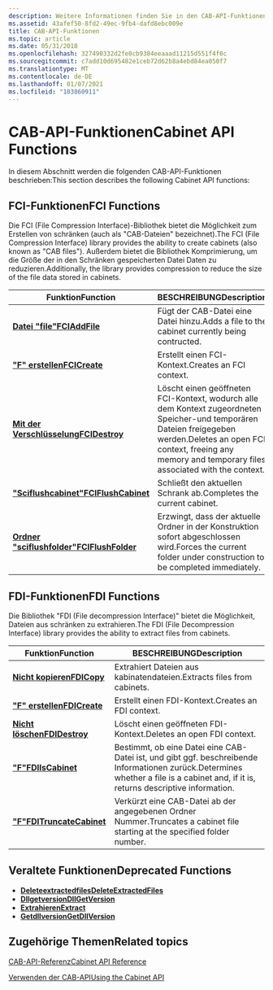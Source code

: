 ```yaml
---
description: Weitere Informationen finden Sie in den CAB-API-Funktionen.
ms.assetid: 43afef50-8fd2-49ec-9fb4-dafd8ebc009e
title: CAB-API-Funktionen
ms.topic: article
ms.date: 05/31/2018
ms.openlocfilehash: 327490332d2fe0cb9384eeaaad11215d551f4f0c
ms.sourcegitcommit: c7add10d695482e1ceb72d62b8a4ebd84ea050f7
ms.translationtype: MT
ms.contentlocale: de-DE
ms.lasthandoff: 01/07/2021
ms.locfileid: "103860911"
---
```

# <a name="cabinet-api-functions"></a><span data-ttu-id="a3c77-103">CAB-API-Funktionen</span><span class="sxs-lookup"><span data-stu-id="a3c77-103">Cabinet API Functions</span></span>

<span data-ttu-id="a3c77-104">In diesem Abschnitt werden die folgenden CAB-API-Funktionen beschrieben:</span><span class="sxs-lookup"><span data-stu-id="a3c77-104">This section describes the following Cabinet API functions:</span></span>

## <a name="fci-functions"></a><span data-ttu-id="a3c77-105">FCI-Funktionen</span><span class="sxs-lookup"><span data-stu-id="a3c77-105">FCI Functions</span></span>

<span data-ttu-id="a3c77-106">Die FCI (File Compression Interface)-Bibliothek bietet die Möglichkeit zum Erstellen von schränken (auch als "CAB-Dateien" bezeichnet).</span><span class="sxs-lookup"><span data-stu-id="a3c77-106">The FCI (File Compression Interface) library provides the ability to create cabinets (also known as "CAB files").</span></span> <span data-ttu-id="a3c77-107">Außerdem bietet die Bibliothek Komprimierung, um die Größe der in den Schränken gespeicherten Datei Daten zu reduzieren.</span><span class="sxs-lookup"><span data-stu-id="a3c77-107">Additionally, the library provides compression to reduce the size of the file data stored in cabinets.</span></span>



| <span data-ttu-id="a3c77-108">Funktion</span><span class="sxs-lookup"><span data-stu-id="a3c77-108">Function</span></span>                                   | <span data-ttu-id="a3c77-109">BESCHREIBUNG</span><span class="sxs-lookup"><span data-stu-id="a3c77-109">Description</span></span>                                                                                                 |
|--------------------------------------------|-------------------------------------------------------------------------------------------------------------|
| [<span data-ttu-id="a3c77-110">**Datei "file"**</span><span class="sxs-lookup"><span data-stu-id="a3c77-110">**FCIAddFile**</span></span>](/windows/desktop/api/Fci/nf-fci-fciaddfile)           | <span data-ttu-id="a3c77-111">Fügt der CAB-Datei eine Datei hinzu.</span><span class="sxs-lookup"><span data-stu-id="a3c77-111">Adds a file to the cabinet currently being contructed.</span></span><br/>                                           |
| [<span data-ttu-id="a3c77-112">**"F" erstellen**</span><span class="sxs-lookup"><span data-stu-id="a3c77-112">**FCICreate**</span></span>](/windows/desktop/api/Fci/nf-fci-fcicreate)             | <span data-ttu-id="a3c77-113">Erstellt einen FCI-Kontext.</span><span class="sxs-lookup"><span data-stu-id="a3c77-113">Creates an FCI context.</span></span><br/>                                                                          |
| [<span data-ttu-id="a3c77-114">**Mit der Verschlüsselung**</span><span class="sxs-lookup"><span data-stu-id="a3c77-114">**FCIDestroy**</span></span>](/windows/desktop/api/Fci/nf-fci-fcidestroy)           | <span data-ttu-id="a3c77-115">Löscht einen geöffneten FCI-Kontext, wodurch alle dem Kontext zugeordneten Speicher-und temporären Dateien freigegeben werden.</span><span class="sxs-lookup"><span data-stu-id="a3c77-115">Deletes an open FCI context, freeing any memory and temporary files associated with the context.</span></span><br/> |
| [<span data-ttu-id="a3c77-116">**"Sciflushcabinet"**</span><span class="sxs-lookup"><span data-stu-id="a3c77-116">**FCIFlushCabinet**</span></span>](/windows/desktop/api/Fci/nf-fci-fciflushcabinet) | <span data-ttu-id="a3c77-117">Schließt den aktuellen Schrank ab.</span><span class="sxs-lookup"><span data-stu-id="a3c77-117">Completes the current cabinet.</span></span><br/>                                                                   |
| [<span data-ttu-id="a3c77-118">**Ordner "sciflushfolder"**</span><span class="sxs-lookup"><span data-stu-id="a3c77-118">**FCIFlushFolder**</span></span>](/windows/desktop/api/Fci/nf-fci-fciflushfolder)   | <span data-ttu-id="a3c77-119">Erzwingt, dass der aktuelle Ordner in der Konstruktion sofort abgeschlossen wird.</span><span class="sxs-lookup"><span data-stu-id="a3c77-119">Forces the current folder under construction to be completed immediately.</span></span><br/>                        |



 

## <a name="fdi-functions"></a><span data-ttu-id="a3c77-120">FDI-Funktionen</span><span class="sxs-lookup"><span data-stu-id="a3c77-120">FDI Functions</span></span>

<span data-ttu-id="a3c77-121">Die Bibliothek "FDI (File decompression Interface)" bietet die Möglichkeit, Dateien aus schränken zu extrahieren.</span><span class="sxs-lookup"><span data-stu-id="a3c77-121">The FDI (File Decompression Interface) library provides the ability to extract files from cabinets.</span></span>



| <span data-ttu-id="a3c77-122">Funktion</span><span class="sxs-lookup"><span data-stu-id="a3c77-122">Function</span></span>                                         | <span data-ttu-id="a3c77-123">BESCHREIBUNG</span><span class="sxs-lookup"><span data-stu-id="a3c77-123">Description</span></span>                                                                                       |
|--------------------------------------------------|---------------------------------------------------------------------------------------------------|
| [<span data-ttu-id="a3c77-124">**Nicht kopieren**</span><span class="sxs-lookup"><span data-stu-id="a3c77-124">**FDICopy**</span></span>](/windows/desktop/api/Fdi/nf-fdi-fdicopy)                       | <span data-ttu-id="a3c77-125">Extrahiert Dateien aus kabinatendateien.</span><span class="sxs-lookup"><span data-stu-id="a3c77-125">Extracts files from cabinets.</span></span><br/>                                                          |
| [<span data-ttu-id="a3c77-126">**"F" erstellen**</span><span class="sxs-lookup"><span data-stu-id="a3c77-126">**FDICreate**</span></span>](/windows/desktop/api/Fdi/nf-fdi-fdicreate)                   | <span data-ttu-id="a3c77-127">Erstellt einen FDI-Kontext.</span><span class="sxs-lookup"><span data-stu-id="a3c77-127">Creates an FDI context.</span></span><br/>                                                                |
| [<span data-ttu-id="a3c77-128">**Nicht löschen**</span><span class="sxs-lookup"><span data-stu-id="a3c77-128">**FDIDestroy**</span></span>](/windows/desktop/api/Fdi/nf-fdi-fdidestroy)                 | <span data-ttu-id="a3c77-129">Löscht einen geöffneten FDI-Kontext.</span><span class="sxs-lookup"><span data-stu-id="a3c77-129">Deletes an open FDI context.</span></span><br/>                                                           |
| [<span data-ttu-id="a3c77-130">**"F"**</span><span class="sxs-lookup"><span data-stu-id="a3c77-130">**FDIIsCabinet**</span></span>](/windows/desktop/api/Fdi/nf-fdi-fdiiscabinet)             | <span data-ttu-id="a3c77-131">Bestimmt, ob eine Datei eine CAB-Datei ist, und gibt ggf. beschreibende Informationen zurück.</span><span class="sxs-lookup"><span data-stu-id="a3c77-131">Determines whether a file is a cabinet and, if it is, returns descriptive information.</span></span><br/> |
| [<span data-ttu-id="a3c77-132">**"F"**</span><span class="sxs-lookup"><span data-stu-id="a3c77-132">**FDITruncateCabinet**</span></span>](/windows/desktop/api/Fdi/nf-fdi-fditruncatecabinet) | <span data-ttu-id="a3c77-133">Verkürzt eine CAB-Datei ab der angegebenen Ordner Nummer.</span><span class="sxs-lookup"><span data-stu-id="a3c77-133">Truncates a cabinet file starting at the specified folder number.</span></span><br/>                      |



 

## <a name="deprecated-functions"></a><span data-ttu-id="a3c77-134">Veraltete Funktionen</span><span class="sxs-lookup"><span data-stu-id="a3c77-134">Deprecated Functions</span></span>

-   [<span data-ttu-id="a3c77-135">**Deleteextractedfiles**</span><span class="sxs-lookup"><span data-stu-id="a3c77-135">**DeleteExtractedFiles**</span></span>](deleteextractedfiles.md)
-   [<span data-ttu-id="a3c77-136">**Dllgetversion**</span><span class="sxs-lookup"><span data-stu-id="a3c77-136">**DllGetVersion**</span></span>](dllgetversion.md)
-   [<span data-ttu-id="a3c77-137">**Extrahieren**</span><span class="sxs-lookup"><span data-stu-id="a3c77-137">**Extract**</span></span>](extract.md)
-   [<span data-ttu-id="a3c77-138">**Getdllversion**</span><span class="sxs-lookup"><span data-stu-id="a3c77-138">**GetDllVersion**</span></span>](getdllversion.md)

## <a name="related-topics"></a><span data-ttu-id="a3c77-139">Zugehörige Themen</span><span class="sxs-lookup"><span data-stu-id="a3c77-139">Related topics</span></span>

<dl> <dt>

[<span data-ttu-id="a3c77-140">CAB-API-Referenz</span><span class="sxs-lookup"><span data-stu-id="a3c77-140">Cabinet API Reference</span></span>](cabinet-api-reference.md)
</dt> <dt>

[<span data-ttu-id="a3c77-141">Verwenden der CAB-API</span><span class="sxs-lookup"><span data-stu-id="a3c77-141">Using the Cabinet API</span></span>](using-the-cabinet-api.md)
</dt> </dl>

 

 




